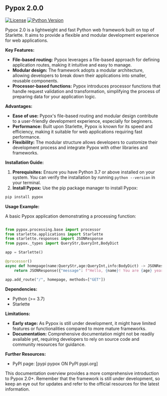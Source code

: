 ## Pypox 2.0.0

[![License](https://img.shields.io/badge/license-MIT-blue.svg)](https://opensource.org/licenses/MIT)
[![Python Version](https://img.shields.io/badge/python-3.12-blue)](https://www.python.org/downloads/release/python-390/)

Pypox 2.0 is a lightweight and fast Python web framework built on top of Starlette. It aims to provide a flexible and modular development experience for web applications.

**Key Features:**

* **File-based routing:** Pypox leverages a file-based approach for defining application routes, making it intuitive and easy to manage.
* **Modular design:** The framework adopts a modular architecture, allowing developers to break down their applications into smaller, reusable components.
* **Processor-based functions:** Pypox introduces processor functions that handle request validation and transformation, simplifying the process of preparing data for your application logic.

**Advantages:**

* **Ease of use:** Pypox's file-based routing and modular design contribute to a user-friendly development experience, especially for beginners.
* **Performance:** Built upon Starlette, Pypox is known for its speed and efficiency, making it suitable for web applications requiring fast performance.
* **Flexibility:** The modular structure allows developers to customize their development process and integrate Pypox with other libraries and frameworks.

**Installation Guide:**

1. **Prerequisites:** Ensure you have Python 3.7 or above installed on your system. You can verify the installation by running `python --version` in your terminal.
2. **Install Pypox:** Use the pip package manager to install Pypox:

```bash
pip install pypox
```

**Usage Example:**

A basic Pypox application demonstrating a processing function:

```python

from pypox.processing.base import processor
from starlette.applications import Starlette
from starlette.responses import JSONResponse
from pypox._types import QueryStr,QueryInt,BodyDict

app = Starlette()

@processor()
async def homepage(name:QueryStr,age:QueryInt,info:BodyDict) -> JSONResponse:
    return JSONResponse({"message": f"Hello, {name}! You are {age} years old. Info: {info}"})

app.add_route("/", homepage, methods=["GET"])

```

**Dependencies:**

* Python (>= 3.7)
* Starlette

**Limitations:**

* **Early stage:** As Pypox is still under development, it might have limited features or functionalities compared to more mature frameworks.
* **Documentation:** Comprehensive documentation might not be readily available yet, requiring developers to rely on source code and community resources for guidance.

**Further Resources:**

* PyPI page: [pypi pypox ON PyPI pypi.org]

This documentation overview provides a more comprehensive introduction to Pypox 2.0+. Remember that the framework is still under development, so keep an eye out for updates and refer to the official resources for the latest information.